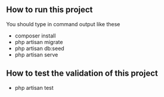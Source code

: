 ## How to run this project

You should type in command output like these

- composer install
- php artisan migrate
- php artisan db:seed
- php artisan serve


## How to test the validation of this project

- php artisan test
